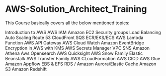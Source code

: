 # AWS-Solution_Architect_Training


This Course basically covers all the below mentioned topics:

Introduction to AWS
AWS IAM
Amazon EC2
Security groups
Load Balancing
Auto Scaling
Route 53
CloudFront
SQS
ECR/EKS/ECS
AWS Lambda Function
AWS API Gateway
AWS Cloud Watch
Amazon EventBridge
Encryption in AWS with KMS 
AWS Secrets Manager
VPC
SNS
Amazon Athena
Aws Opensearch
AWS Quicksight
AWS Snow Family
Elastic Beanstalk
AWS Transfer Family
AWS CLoudFormation
AWS CICD
AWS Glue
Amazon Appflow
EBS & EFS
RDS / Amazon Aurora/Elastic Cache
Amazon S3
Amazon Redshift
